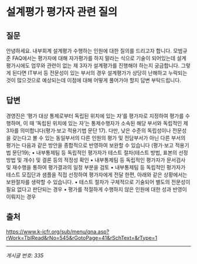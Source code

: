 # 설계평가 평가자 관련 질의

## 질문
안녕하세요. 내부회계 설계평가 수행하는 인원에 대한 질의를 드리고자 합니다.
모범규준 FAQ에서는 평가자에 대해 자가평가를 하지 말라는 식으로 기술이 되어있는데
설계평가시에도 업무와 관련이 없는 제 3자가 설계평가를 진행해야 하는지 궁금합니다.
그렇게 된다면 IT부서 등 전문성이 있는 부서의 경우 설계평가가 상당히 난해하고 누락되는것이 많으것으로 예상되는데
이점에 대해 어떻게 풀어가야 할지 답변 부탁드립니다.

## 답변
경영진은 ‘평가 대상 통제로부터 독립된 위치에 있는 자’를 평가자로 지정하여 평가를 수행하며, 이 때 ‘독립된 위치에 있는 자’는 통제수행자가 소속된 해당 부서와 독립적인 제 3자를 의미합니다(평가·보고 적용기법 문단 17).
다만, 낮은 수준의 독립성이나 전문성을 갖는다고 볼 수 있는 동일부서의 다른 인원의 평가 및 전담부서가 아닌 다른 부서의 평가는 다음과 같은 방안을 종합적으로 반영하여 보완할 수 있습니다 (평가·보고 적용기법 문단19);
• 내부통제팀 등 독립적인 평가자가 테스트 절차(테스트 방법, 표본의 선정방법 및 개수) 및 결론 등의 적정성 확인
• 내부통제팀 등 독립적인 평가자가 문서검사 및 재수행을 통하여 평가결과의 일정 부분을 검토
• 내부통제팀 등 독립적인 평가자가 테스트 모집단과 샘플을 직접 선정하여 평가자에게 전달
한편, 아래와 같은 상황에서는 보완절차를 생략할 수 있습니다.
• 테스트 절차가 구체적으로 기술되어 별도의 전문성이 필요 없다고 판단되는 경우
• 평가를 적절하게 수행하지 않은 인원에 대한 성과 반영이 이뤄지는 경우

## 출처
https://www.k-icfr.org/sub/menu/qna.asp?rWork=TblRead&rNo=545&rGotoPage=41&rSchText=&rType=1

---
*게시글 번호: 335*
